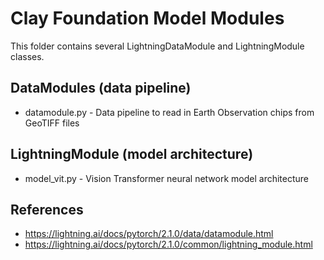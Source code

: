 # Clay Foundation Model Modules

This folder contains several LightningDataModule and LightningModule classes.

## DataModules (data pipeline)

- datamodule.py - Data pipeline to read in Earth Observation chips from GeoTIFF files

## LightningModule (model architecture)

- model_vit.py - Vision Transformer neural network model architecture

## References

- https://lightning.ai/docs/pytorch/2.1.0/data/datamodule.html
- https://lightning.ai/docs/pytorch/2.1.0/common/lightning_module.html
